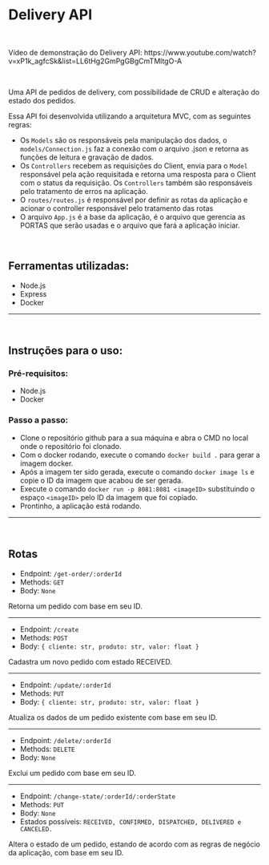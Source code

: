 <div>
    <h1>
        Delivery API
    </h1>
    <br>
        <p>Vídeo de demonstração do Delivery API: https://www.youtube.com/watch?v=xP1k_agfcSk&list=LL6tHg2GmPgGBgCmTMltgO-A</p>
    <br>
    <p>
        Uma API de pedidos de delivery, com possibilidade de CRUD e alteração do estado dos pedidos.
    </p>
    <p>
        Essa API foi desenvolvida utilizando a arquitetura MVC, com as seguintes regras:
    </p>
</div>

* Os ```Models``` são os responsáveis pela manipulação dos dados, o ```models/Connection.js``` faz a conexão com o arquivo .json e retorna as funções de leitura e gravação de dados.
* Os ```Controllers``` recebem as requisições do Client, envia para o ```Model``` responsável pela ação requisitada e retorna uma resposta para o Client com o status da requisição. Os ```Controllers``` também são responsáveis pelo tratamento de erros na aplicação.
* O ```routes/routes.js``` é responsável por definir as rotas da aplicação e acionar o controller responsável pelo tratamento das rotas
* O arquivo ```App.js``` é a base da aplicação, é o arquivo que gerencia as PORTAS que serão usadas e o arquivo que fará a aplicação iniciar.

<br>

<div>
    <h2>
        Ferramentas utilizadas:
    </h2>
    <ul>
        <li>Node.js</li>
        <li>Express</li>
        <li>Docker</li>
    </u>
</div>

<hr>
<br>

<div>
    <h2>
        Instruções para o uso:
    </h2>
    <h3>
        Pré-requisitos:
    </h3>
    <ul>
        <li>Node.js</li>
        <li>Docker</li>
    </u>
</div>

### Passo a passo:
* Clone o repositório github para a sua máquina e abra o CMD no local onde o repositório foi clonado.
* Com o docker rodando, execute o comando ```docker build .``` para gerar a imagem docker.
* Após a imagem ter sido gerada, execute o comando ```docker image ls``` e copie o ID da imagem que acabou de ser gerada.
* Execute o comando ```docker run -p 8081:8081 <imageID>``` substituindo o espaço ```<imageID>``` pelo ID da imagem que foi copiado.
* Prontinho, a aplicação está rodando.

<hr>
<br>

## Rotas
* Endpoint: ```/get-order/:orderId```
* Methods: ```GET```
* Body: ```None```
<p>Retorna um pedido com base em seu ID.</p>

<hr>

* Endpoint: ```/create```
* Methods: ```POST```
* Body: ```{ cliente: str, produto: str, valor: float }```
<p>Cadastra um novo pedido com estado RECEIVED.</p>

<hr>

* Endpoint: ```/update/:orderId```
* Methods: ```PUT```
* Body: ```{ cliente: str, produto: str, valor: float }```
<p>Atualiza os dados de um pedido existente com base em seu ID.</p>

<hr>

* Endpoint: ```/delete/:orderId```
* Methods: ```DELETE```
* Body: ```None```
<p>Exclui um pedido com base em seu ID.</p>

<hr>

* Endpoint: ```/change-state/:orderId/:orderState```
* Methods: ```PUT```
* Body: ```None```
* Estados possíveis: ```RECEIVED,
CONFIRMED, DISPATCHED, DELIVERED e CANCELED.```
<p>Altera o estado de um pedido, estando de acordo com as regras de negócio da aplicação, com base em seu ID. </p>
